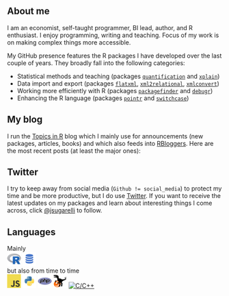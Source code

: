 ## About me

I am an economist, self-taught programmer, BI lead, author, and R enthusiast. I enjoy programming, writing and teaching. Focus of my work is on making complex things more accessible.

My GitHub presence features the R packages I have developed over the last couple of years. They broadly fall into the following categories:
* Statistical methods and teaching (packages [`quantification`](https://github.com/jsugarelli/quantification) and [`xplain`](https://github.com/jsugarelli/xplain))
* Data import and export (packages [`flatxml`](https://github.com/jsugarelli/flatxml), [`xml2relational`](https://github.com/jsugarelli/xml2relational), [`xmlconvert`](https://github.com/jsugarelli/xmlconvert))
* Working more efficiently with R (packages [`packagefinder`](https://github.com/jsugarelli/packagefinder) and [`debugr`](https://github.com/jsugarelli/debugr))
* Enhancing the R language (packages [`pointr`](https://github.com/jsugarelli/pointr) and [`switchcase`](https://github.com/jsugarelli/switchcase))

## My blog

I run the [Topics in R](https://topics-in-r.blogspot.de/) blog which I mainly use for announcements (new packages, articles, books) and which also feeds into [RBloggers](https://www.r-bloggers.com/). Here are the most recent posts (at least the major ones):
<!-- BLOG-POST-LIST:START -->
<!-- BLOG-POST-LIST:END -->

## Twitter

I try to keep away from social media (`Github != social_media`) to protect my time and be more productive, but I do use [Twitter](https://twitter.com/jsugarelli). If you want to  receive the latest updates on my packages and learn about interesting things I come across, click [@jsugarelli](https://twitter.com/jsugarelli) to follow.

## Languages

Mainly<br/>
[<img width="32px" alt="R" src="https://raw.githubusercontent.com/github/explore/80688e429a7d4ef2fca1e82350fe8e3517d3494d/topics/r/r.png" />](https://www.r-project.org)
[<img width="32px" alt="SQL" src="https://raw.githubusercontent.com/github/explore/80688e429a7d4ef2fca1e82350fe8e3517d3494d/topics/sql/sql.png" />](https://docs.microsoft.com/en-us/sql/t-sql/language-reference?view=sql-server-ver15)
<br/>but also from time to time<br/>
[<img width="32px" alt="JavaScript" src="https://raw.githubusercontent.com/github/explore/80688e429a7d4ef2fca1e82350fe8e3517d3494d/topics/javascript/javascript.png" />](https://developer.mozilla.org/en-US/docs/Web/JavaScript)
[<img width="32px" alt="Python" src="https://raw.githubusercontent.com/github/explore/80688e429a7d4ef2fca1e82350fe8e3517d3494d/topics/python/python.png" />](https://www.python.org/)
[<img width="32px" alt="PHP" src="https://raw.githubusercontent.com/github/explore/ccc16358ac4530c6a69b1b80c7223cd2744dea83/topics/php/php.png" />](https://www.php.net/)
[<img width="32px" alt="Perl" src="https://raw.githubusercontent.com/github/explore/80688e429a7d4ef2fca1e82350fe8e3517d3494d/topics/perl/perl.png" />](https://www.perl.org/)
[<img width="32px" alt="C/C++" src="https://isocpp.org/assets/images/cpp_logo.png" />](https://isocpp.org/)